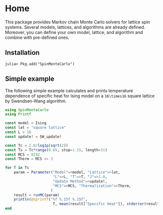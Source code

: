 # Home

This package provides Markov chain Monte Carlo solvers for lattice spin systems.
Several models, lattices, and algorithms are already defined.
Moreover, you can define your own model, lattice, and algorithm and combine with pre-defined ones.

## Installation

```julia-repl
julia> Pkg.add("SpinMonteCarlo")
```

## Simple example

The following simple example calculates and prints temperature dependence of specific heat for Ising model on a ``16\times16`` square lattice by Swendsen-Wang algorithm.

```julia
using SpinMonteCarlo
using Printf

const model = Ising
const lat = "square lattice"
const L = 16
const update! = SW_update!

const Tc = 2.0/log1p(sqrt(2))
const Ts = Tc*range(0.85, stop=1.15, length=31)
const MCS = 8192
const Therm = MCS >> 3

for T in Ts
    param = Parameter("Model"=>model, "Lattice"=>lat,
                      "L"=>L, "T"=>T, "J"=>1.0,
                      "Update Method"=>update!,
                      "MCS"=>MCS, "Thermalization"=>Therm,
                     )
    result = runMC(param)
    println(@sprintf("%f %.15f %.15f",
                      T, mean(result["Specific Heat"]), stderror(result["Specific Heat"])))
end
```
